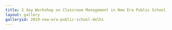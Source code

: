 ```yaml
---
title: 2 day Workshop on Classroom Management in New Era Public School, New Delhi
layout: gallery
galleryid: 2019-new-era-public-school-delhi
---
```

